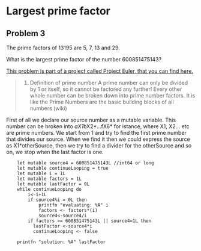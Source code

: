 # Largest prime factor #
## Problem 3 ##
The prime factors of 13195 are 5, 7, 13 and 29.

What is the largest prime factor of the number 600851475143?

[This problem is part of a project called Project Euler, that you can find here.](https://projecteuler.net/problem=3 "project euler")



> 1. Definition of prime number
> A prime number can only be divided by 1 or itself, 
> so it cannot be factored any further! 
> Every other whole number can be broken down into prime number factors. 
> It is like the Prime Numbers are the basic building blocks of all numbers (wiki)


First of all we declare our source number as a mutable variable.
This number can be broken into *aX1*bX2*...fX6* for istance, where X1, X2... etc are prime numbers.
We start from 1 and try to find the first prime number that divides our source. When we find it then we could express the source as X1*otherSource, then we try to find a divider for the otherSource and so on, we stop when the last factor is one.


		let mutable source4 = 600851475143L //int64 or long
		let mutable continueLooping = true
		let mutable i = 1L
		let mutable factors = 1L
		let mutable lastFactor = 0L
		while continueLooping do
		    i<-i+1L
		    if source4%i = 0L then
		        printfn "evaluating: %A" i
		        factors <- factors*(i)
		        source4<-source4/i
		    if factors >= 600851475143L || source4=1L then
		      lastFactor <-source4*i
		      continueLooping <- false

		printfn "solution: %A" lastFactor